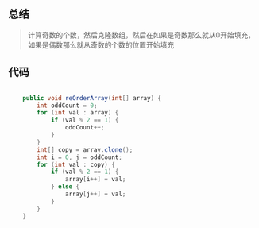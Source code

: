 ## 总结

> 计算奇数的个数，然后克隆数组，然后在如果是奇数那么就从0开始填充，如果是偶数那么就从奇数的个数的位置开始填充

## 代码

```java

    public void reOrderArray(int[] array) {
        int oddCount = 0;
        for (int val : array) {
            if (val % 2 == 1) {
                oddCount++;
            }
        }
        int[] copy = array.clone();
        int i = 0, j = oddCount;
        for (int val : copy) {
            if (val % 2 == 1) {
                array[i++] = val;
            } else {
                array[j++] = val;
            }
        }
    }
